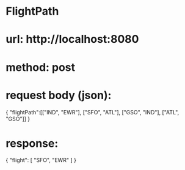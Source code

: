 # FlightPath
# url: http://localhost:8080
# method: post
# request body (json):
{
 "flightPath":[["IND", "EWR"], ["SFO", "ATL"], ["GSO", "IND"], ["ATL", "GSO"]]
}
# response: 
{
    "flight": [
        "SFO",
        "EWR"
    ]
}
